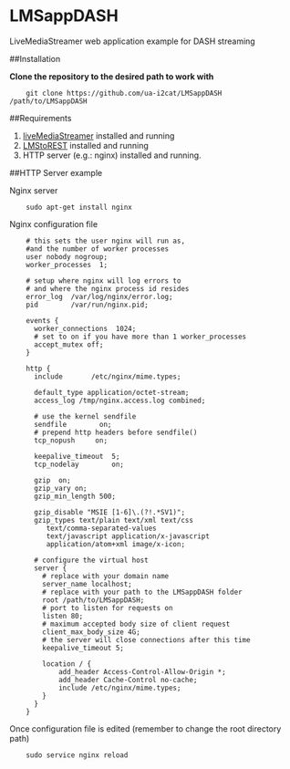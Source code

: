 # LMSappDASH
LiveMediaStreamer web application example for DASH streaming

##Installation

**Clone the repository to the desired path to work with**

        git clone https://github.com/ua-i2cat/LMSappDASH /path/to/LMSappDASH
        
##Requirements 
1. [liveMediaStreamer](https://github.com/ua-i2cat/liveMediaStreamer/wiki) installed and running
2. [LMStoREST](https://github.com/ua-i2cat/LMStoREST/wiki) installed and running
3. HTTP server (e.g.: nginx) installed and running. 


##HTTP Server example

Nginx server

        sudo apt-get install nginx
Nginx configuration file

        # this sets the user nginx will run as, 
        #and the number of worker processes
        user nobody nogroup;
        worker_processes  1;

        # setup where nginx will log errors to 
        # and where the nginx process id resides
        error_log  /var/log/nginx/error.log;
        pid        /var/run/nginx.pid;

        events {
          worker_connections  1024;
          # set to on if you have more than 1 worker_processes 
          accept_mutex off;
        }

        http {
          include       /etc/nginx/mime.types;
        
          default_type application/octet-stream;
          access_log /tmp/nginx.access.log combined;
         
          # use the kernel sendfile
          sendfile        on;
          # prepend http headers before sendfile() 
          tcp_nopush     on;
        
          keepalive_timeout  5;
          tcp_nodelay        on;
        
          gzip  on;
          gzip_vary on;
          gzip_min_length 500;
          
          gzip_disable "MSIE [1-6]\.(?!.*SV1)";
          gzip_types text/plain text/xml text/css
             text/comma-separated-values
             text/javascript application/x-javascript
             application/atom+xml image/x-icon;

          # configure the virtual host
          server {
            # replace with your domain name
            server_name localhost;
            # replace with your path to the LMSappDASH folder
            root /path/to/LMSappDASH;
            # port to listen for requests on
            listen 80;
            # maximum accepted body size of client request 
            client_max_body_size 4G;
            # the server will close connections after this time 
            keepalive_timeout 5;
        
            location / {
                add_header Access-Control-Allow-Origin *;
                add_header Cache-Control no-cache;
                include /etc/nginx/mime.types;
            }
          }
        }

Once configuration file is edited (remember to change the root directory path)

        sudo service nginx reload

